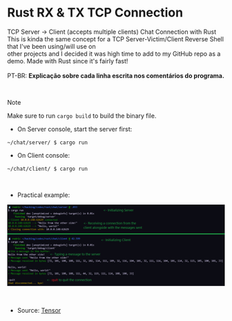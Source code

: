 # Rust RX & TX TCP Connection
TCP Server -> Client (accepts multiple clients) Chat Connection with Rust <br>
This is kinda the same concept for a TCP Server-Victim/Client Reverse Shell that I've been using/will use on <br>
other projects and I decided it was high time to add to my GitHub repo as a demo. Made with Rust since it's fairly fast! <br>
<br> PT-BR: **Explicação sobre cada linha escrita nos comentários do programa.**

<br>

> [!NOTE]
> Make sure to run `cargo build` to build the binary file.

- On Server console, start the server first:
```console
~/chat/server/ $ cargo run
```

- On Client console:
```console
~/chat/client/ $ cargo run
```

<br>

- Practical example:
<p align="center">
  <img border="0" src="./assets/untitled.png" alt="Example image">
</p>

<br>

- Source:
[Tensor](https://youtu.be/CIhlfJSvxe4)
